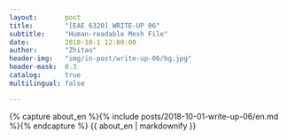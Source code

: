 ```yaml
---
layout:       post
title:        "[EAE 6320] WRITE-UP 06"
subtitle:     "Human-readable Mesh File"
date:         2018-10-1 12:00:00
author:       "Zhitao"
header-img:   "img/in-post/write-up-06/bg.jpg"
header-mask:  0.3
catalog:      true
multilingual: false

---
```


<!-- Chinese Version -->
<!-- <div class="zh post-container">
    {% capture about_zh %}{% include posts/2018-08-29-write-up-01/zh.md %}{% endcapture %}
    {{ about_zh | markdownify }}
</div> -->

<!-- English Version -->
<div class="en post-container">
    {% capture about_en %}{% include posts/2018-10-01-write-up-06/en.md %}{% endcapture %}
    {{ about_en | markdownify }}
</div>
